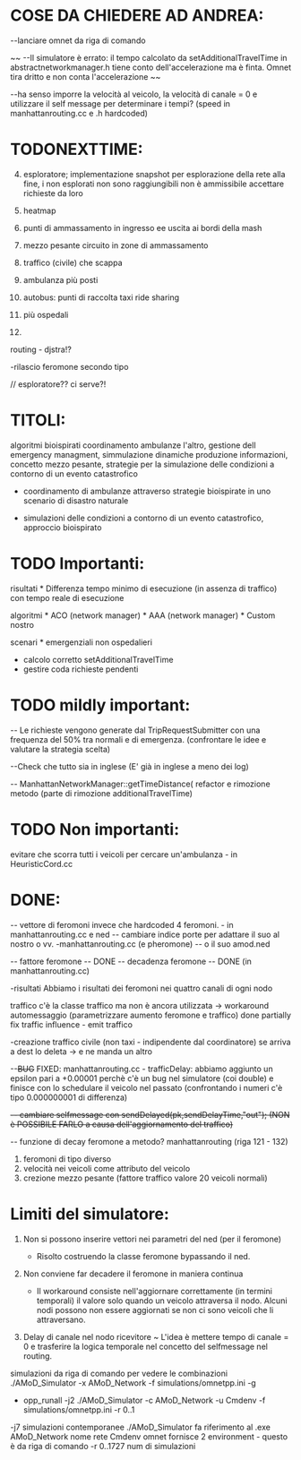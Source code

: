 # COSE DA CHIEDERE AD ANDREA:
--lanciare omnet da riga di comando

~~ --Il simulatore è errato: il tempo calcolato da setAdditionalTravelTime in abstractnetworkmanager.h tiene conto dell'accelerazione ma è finta. Omnet tira dritto e non conta l'accelerazione ~~

--ha senso imporre la velocità al veicolo, la velocità di canale = 0 e utilizzare il self message per determinare i tempi?
	(speed in manhattanrouting.cc e .h hardcoded)



# TODONEXTTIME:


4. esploratore; implementazione snapshot per esplorazione della rete
	alla fine, i non esplorati non sono raggiungibili
	non è ammissibile accettare richieste da loro

4. heatmap
5. punti di ammassamento in ingresso ee uscita ai bordi della mash
6. mezzo pesante circuito in zone di ammassamento
6. traffico (civile) che scappa
7. ambulanza più posti
8. autobus: punti di raccolta taxi ride sharing
9. più ospedali
10.

routing - djstra!?







-rilascio feromone secondo tipo

// esploratore?? ci serve?!
# TITOLI:
algoritmi bioispirati coordinamento ambulanze
l'altro, gestione dell emergency managment, simmulazione dinamiche produzione informazioni, concetto mezzo pesante,
strategie per la simulazione delle condizioni a contorno di un evento catastrofico

* coordinamento di ambulanze attraverso strategie bioispirate in uno scenario di disastro naturale


* simulazioni delle condizioni a contorno di un evento catastrofico, approccio bioispirato


# TODO Importanti:

risultati
	* Differenza tempo minimo di esecuzione (in assenza di traffico) con tempo reale di esecuzione
	 
algoritmi
	* ACO (network manager)
	* AAA (network manager)
	* Custom nostro

scenari
	* emergenziali non ospedalieri



* calcolo corretto setAdditionalTravelTime
* gestire coda richieste pendenti

# TODO mildly important:


-- Le richieste vengono generate dal TripRequestSubmitter con una frequenza del 50% tra normali e di emergenza. (confrontare le idee e valutare la strategia scelta)


--Check che tutto sia in inglese (E' già in inglese a meno dei log)

-- ManhattanNetworkManager::getTimeDistance(
refactor e rimozione metodo (parte di rimozione additionalTravelTime)


# TODO Non importanti:
evitare che scorra tutti i veicoli per cercare un'ambulanza  - in HeuristicCord.cc



# DONE:

-- vettore di feromoni invece che hardcoded 4 feromoni. - in manhattanrouting.cc e ned
-- cambiare indice porte per adattare il suo al nostro o vv.  -manhattanrouting.cc (e pheromone) -- o il suo amod.ned

-- fattore feromone -- DONE
-- decadenza feromone -- DONE (in manhattanrouting.cc)

-risultati
	Abbiamo i risultati dei feromoni nei quattro canali di ogni nodo
	
traffico
	c'è la classe traffico ma non è ancora utilizzata
	-> workaround automessaggio
	(parametrizzare aumento feromone e traffico) done partially
		fix traffic influence
	- emit traffico

-creazione traffico civile (non taxi - indipendente dal coordinatore)
	se arriva a dest lo deleta -> e ne manda un altro

--~~BUG~~ FIXED: manhattanrouting.cc - trafficDelay: abbiamo aggiunto un epsilon pari a +0.00001 perchè c'è un bug nel simulatore (coi double) e finisce con lo schedulare il veicolo nel passato (confrontando i numeri c'è tipo 0.000000001 di differenza)

~~-- cambiare selfmessage con sendDelayed(pk,sendDelayTime,"out");  (NON è POSSIBILE FARLO a causa dell'aggiornamento del traffico)~~

-- funzione di decay feromone a metodo? manhattanrouting (riga 121 - 132)

1. feromoni di tipo diverso
2. velocità nei veicoli come attributo del veicolo
3. crezione mezzo pesante (fattore traffico  valore 20 veicoli normali)

# Limiti del simulatore:

1. Non si possono inserire vettori nei parametri del ned (per il feromone)
	* Risolto costruendo la classe feromone bypassando il ned.

2. Non conviene far decadere il feromone in maniera continua
	* Il workaround consiste nell'aggiornare correttamente (in termini temporali) il valore solo quando un veicolo attraversa il nodo. Alcuni nodi possono non essere aggiornati se non ci sono veicoli che li attraversano.

3. Delay di canale nel nodo ricevitore
	~ L'idea è mettere tempo di canale = 0 e trasferire la logica temporale nel concetto del selfmessage nel routing.




simulazioni da riga di comando
per vedere le combinazioni
./AMoD_Simulator -x AMoD_Network -f simulations/omnetpp.ini -g


* opp_runall -j2 ./AMoD_Simulator -c AMoD_Network -u Cmdenv -f simulations/omnetpp.ini -r 0..1

-j7 simulazioni contemporanee
./AMoD_Simulator  fa riferimento al .exe
AMoD_Network nome rete
Cmdenv omnet fornisce 2 environment - questo è da riga di comando
-r 0..1727 num di simulazioni

